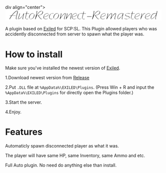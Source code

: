 div align="center">
  <img src="https://github.com/XKaguya/AutoReconnect-Remastered/blob/main/AutoReconnect-Remastered.png">
</div>

A plugin based on [Exiled](https://github.com/Exiled-Team/EXILED) for SCP:SL. This Plugin allowed players who was accidently disconnected from server to spawn what the player was.

# How to install

Make sure you've installed the newest version of [Exiled](https://github.com/Exiled-Team/EXILED).

1.Download newest version from [Release](https://github.com/XKaguya/AutoReconnect-Remastered/releases)

2.Put `.DLL` file at `%AppData%\EXILED\Plugins`. (Press Win + R and input the `%AppData%\EXILED\Plugins` for directly open the Plugins folder.)

3.Start the server.

4.Enjoy.


# Features

Automaticly spawn disconnected player as what it was.

The player will have same HP, same Inventory, same Ammo and etc.

Full Auto plugin. No need do anything else than install.

